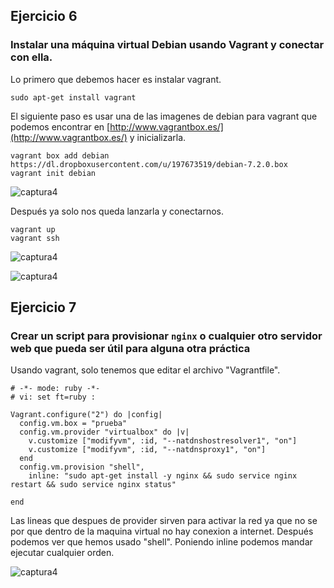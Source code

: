 ## Ejercicio 6

### Instalar una máquina virtual Debian usando Vagrant y conectar con ella.

Lo primero que debemos hacer es instalar vagrant.

	sudo apt-get install vagrant

El siguiente paso es usar una de las imagenes de debian para vagrant que 
podemos encontrar en [http://www.vagrantbox.es/](http://www.vagrantbox.es/) y inicializarla.

	vagrant box add debian https://dl.dropboxusercontent.com/u/197673519/debian-7.2.0.box
	vagrant init debian

![captura4](https://dl.dropboxusercontent.com/u/17453375/vagrant1.png)

Después ya solo nos queda lanzarla y conectarnos.

	vagrant up
	vagrant ssh

![captura4](https://dl.dropboxusercontent.com/u/17453375/vagrant2.png)

![captura4](https://dl.dropboxusercontent.com/u/17453375/vagrant3.png)



## Ejercicio 7

### Crear un script para provisionar `nginx` o cualquier otro servidor web que pueda ser útil para alguna otra práctica

Usando vagrant, solo tenemos que editar el archivo "Vagrantfile".

	# -*- mode: ruby -*-
	# vi: set ft=ruby :

	Vagrant.configure("2") do |config|
	  config.vm.box = "prueba"
	  config.vm.provider "virtualbox" do |v|
	    v.customize ["modifyvm", :id, "--natdnshostresolver1", "on"]
	    v.customize ["modifyvm", :id, "--natdnsproxy1", "on"]
	  end
	  config.vm.provision "shell",
	    inline: "sudo apt-get install -y nginx && sudo service nginx restart && sudo service nginx status"

	end


Las lineas que despues de provider sirven para activar la red ya que no 
se por que dentro de la maquina virtual no hay conexion a internet.
Después podemos ver que hemos usado "shell". Poniendo inline podemos
mandar ejecutar cualquier orden.


![captura4](https://dl.dropboxusercontent.com/u/17453375/vagrant4.png)